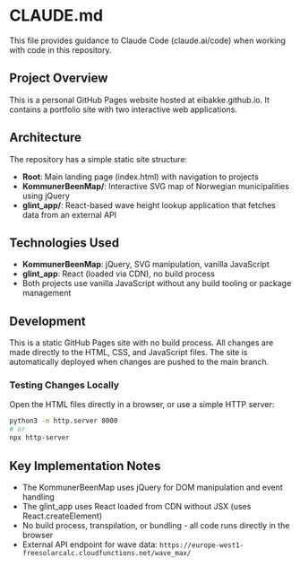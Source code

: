 # CLAUDE.md

This file provides guidance to Claude Code (claude.ai/code) when working with code in this repository.

## Project Overview

This is a personal GitHub Pages website hosted at eibakke.github.io. It contains a portfolio site with two interactive web applications.

## Architecture

The repository has a simple static site structure:
- **Root**: Main landing page (index.html) with navigation to projects
- **KommunerBeenMap/**: Interactive SVG map of Norwegian municipalities using jQuery
- **glint_app/**: React-based wave height lookup application that fetches data from an external API

## Technologies Used

- **KommunerBeenMap**: jQuery, SVG manipulation, vanilla JavaScript
- **glint_app**: React (loaded via CDN), no build process
- Both projects use vanilla JavaScript without any build tooling or package management

## Development

This is a static GitHub Pages site with no build process. All changes are made directly to the HTML, CSS, and JavaScript files. The site is automatically deployed when changes are pushed to the main branch.

### Testing Changes Locally
Open the HTML files directly in a browser, or use a simple HTTP server:
```bash
python3 -m http.server 8000
# or
npx http-server
```

## Key Implementation Notes

- The KommunerBeenMap uses jQuery for DOM manipulation and event handling
- The glint_app uses React loaded from CDN without JSX (uses React.createElement)
- No build process, transpilation, or bundling - all code runs directly in the browser
- External API endpoint for wave data: `https://europe-west1-freesolarcalc.cloudfunctions.net/wave_max/`